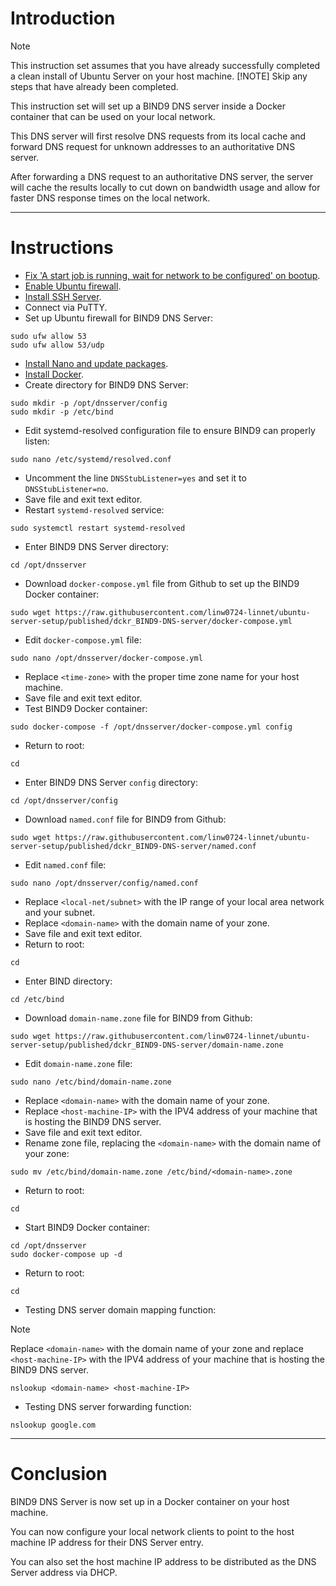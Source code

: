 # Introduction
> [!NOTE]
> This instruction set assumes that you have already successfully completed a clean install of Ubuntu Server on your host machine.
> [!NOTE]
> Skip any steps that have already been completed.

This instruction set will set up a BIND9 DNS server inside a Docker container that can be used on your local network.

This DNS server will first resolve DNS requests from its local cache and forward DNS request for unknown addresses to an authoritative DNS server.

After forwarding a DNS request to an authoritative DNS server, the server will cache the results locally to cut down on bandwidth usage and allow for faster DNS response times on the local network.

-----
# Instructions
* [Fix 'A start job is running, wait for network to be configured' on bootup](/fix_network-bootup/readme.md).
* [Enable Ubuntu firewall](/enable_firewall/readme.md).
* [Install SSH Server](/install_ssh-server/readme.md).
* Connect via PuTTY.
* Set up Ubuntu firewall for BIND9 DNS Server:
```
sudo ufw allow 53
sudo ufw allow 53/udp
```
* [Install Nano and update packages](/install_nano/readme.md).
* [Install Docker](/install_docker/readme.md).
* Create directory for BIND9 DNS Server:
```
sudo mkdir -p /opt/dnsserver/config
sudo mkdir -p /etc/bind
```
* Edit systemd-resolved configuration file to ensure BIND9 can properly listen:
```
sudo nano /etc/systemd/resolved.conf
```
* Uncomment the line `DNSStubListener=yes` and set it to `DNSStubListener=no`.
* Save file and exit text editor.
* Restart `systemd-resolved` service:
```
sudo systemctl restart systemd-resolved
```
* Enter BIND9 DNS Server directory:
```
cd /opt/dnsserver
```
* Download `docker-compose.yml` file from Github to set up the BIND9 Docker container:
```
sudo wget https://raw.githubusercontent.com/linw0724-linnet/ubuntu-server-setup/published/dckr_BIND9-DNS-server/docker-compose.yml
```
* Edit `docker-compose.yml` file:
```
sudo nano /opt/dnsserver/docker-compose.yml
```
* Replace `<time-zone>` with the proper time zone name for your host machine.
* Save file and exit text editor.
* Test BIND9 Docker container:
```
sudo docker-compose -f /opt/dnsserver/docker-compose.yml config
```
* Return to root:
```
cd
```
* Enter BIND9 DNS Server `config` directory:
```
cd /opt/dnsserver/config
```
* Download `named.conf` file for BIND9 from Github:
```
sudo wget https://raw.githubusercontent.com/linw0724-linnet/ubuntu-server-setup/published/dckr_BIND9-DNS-server/named.conf
```
* Edit `named.conf` file:
```
sudo nano /opt/dnsserver/config/named.conf
```
* Replace `<local-net/subnet>` with the IP range of your local area network and your subnet.
* Replace `<domain-name>` with the domain name of your zone.
* Save file and exit text editor.
* Return to root:
```
cd
```
* Enter BIND directory:
```
cd /etc/bind
```
* Download `domain-name.zone` file for BIND9 from Github:
```
sudo wget https://raw.githubusercontent.com/linw0724-linnet/ubuntu-server-setup/published/dckr_BIND9-DNS-server/domain-name.zone
```
* Edit `domain-name.zone` file:
```
sudo nano /etc/bind/domain-name.zone
```
* Replace `<domain-name>` with the domain name of your zone.
* Replace `<host-machine-IP>` with the IPV4 address of your machine that is hosting the BIND9 DNS server.
* Save file and exit text editor.
* Rename zone file, replacing the `<domain-name>` with the domain name of your zone:
```
sudo mv /etc/bind/domain-name.zone /etc/bind/<domain-name>.zone
```
* Return to root:
```
cd
```
* Start BIND9 Docker container:
```
cd /opt/dnsserver
sudo docker-compose up -d
```
* Return to root:
```
cd
```
* Testing DNS server domain mapping function:
> [!NOTE]
> Replace `<domain-name>` with the domain name of your zone and replace `<host-machine-IP>` with the IPV4 address of your machine that is hosting the BIND9 DNS server.
```
nslookup <domain-name> <host-machine-IP>
```
* Testing DNS server forwarding function:
```
nslookup google.com
```
-----
# Conclusion
BIND9 DNS Server is now set up in a Docker container on your host machine.

You can now configure your local network clients to point to the host machine IP address for their DNS Server entry.

You can also set the host machine IP address to be distributed as the DNS Server address via DHCP.
